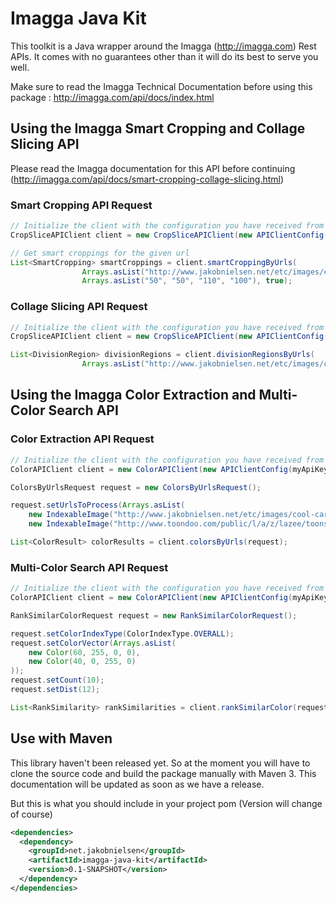 Imagga Java Kit
===============

This toolkit is a Java wrapper around the Imagga (http://imagga.com) Rest APIs. It comes with no guarantees other than
it will do its best to serve you well.

Make sure to read the Imagga Technical Documentation before using this package : http://imagga.com/api/docs/index.html

Using the Imagga Smart Cropping and Collage Slicing API
-------------------------------------------------------
Please read the Imagga documentation for this API before continuing (http://imagga.com/api/docs/smart-cropping-collage-slicing.html)

### Smart Cropping API Request

```java
// Initialize the client with the configuration you have received from Imagga.
CropSliceAPIClient client = new CropSliceAPIClient(new APIClientConfig(myApiKey, myApiSecret, myApiEndpoint));

// Get smart croppings for the given url
List<SmartCropping> smartCroppings = client.smartCroppingByUrls(
                Arrays.asList("http://www.jakobnielsen.net/etc/images/cool-cartoon-291732.png"),
                Arrays.asList("50", "50", "110", "100"), true);
```

### Collage Slicing API Request

```java
// Initialize the client with the configuration you have received from Imagga.
CropSliceAPIClient client = new CropSliceAPIClient(new APIClientConfig(myApiKey, myApiSecret, myApiEndpoint));

List<DivisionRegion> divisionRegions = client.divisionRegionsByUrls(
                Arrays.asList("http://www.jakobnielsen.net/etc/images/cool-cartoon-291732.png"));
```

Using the Imagga Color Extraction and Multi-Color Search API
------------------------------------------------------------

### Color Extraction API Request

```java
// Initialize the client with the configuration you have received from Imagga.
ColorAPIClient client = new ColorAPIClient(new APIClientConfig(myApiKey, myApiSecret, myApiEndpoint));

ColorsByUrlsRequest request = new ColorsByUrlsRequest();

request.setUrlsToProcess(Arrays.asList(
    new IndexableImage("http://www.jakobnielsen.net/etc/images/cool-cartoon-291732.png", 100),
    new IndexableImage("http://www.toondoo.com/public/l/a/z/lazee/toons/cool-cartoon-152229.png", 101)));

List<ColorResult> colorResults = client.colorsByUrls(request);
```

### Multi-Color Search API Request

```java
// Initialize the client with the configuration you have received from Imagga.
ColorAPIClient client = new ColorAPIClient(new APIClientConfig(myApiKey, myApiSecret, myApiEndpoint));

RankSimilarColorRequest request = new RankSimilarColorRequest();

request.setColorIndexType(ColorIndexType.OVERALL);
request.setColorVector(Arrays.asList(
    new Color(60, 255, 0, 0),
    new Color(40, 0, 255, 0)
));
request.setCount(10);
request.setDist(12);

List<RankSimilarity> rankSimilarities = client.rankSimilarColor(request);
```

Use with Maven
--------------
This library haven't been released yet. So at the moment you will have to clone the source code and build the package 
manually with Maven 3. This documentation will be updated as soon as we have a release.

But this is what you should include in your project pom (Version will change of course)

```xml
<dependencies>
  <dependency>
    <groupId>net.jakobnielsen</groupId>
    <artifactId>imagga-java-kit</artifactId>
    <version>0.1-SNAPSHOT</version>
  </dependency>
</dependencies>
```
